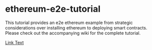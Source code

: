 # ethereum-e2e-tutorial
This tutorial provides an e2e ethereum example from strategic considerations over installing ethereum to deploying smart contracts. Please check out the accompanying wiki for the complete tutorial.

[Link Text](URL_to_wiki)
